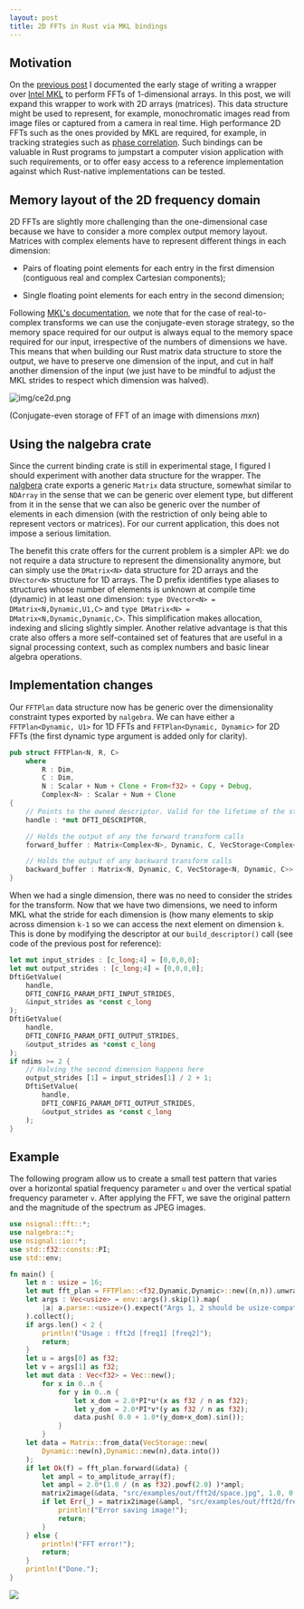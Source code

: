 ```yaml
---
layout: post
title: 2D FFTs in Rust via MKL bindings
---
```


## Motivation

On the [previous post](https://limads.github.io/2019/11/03/ffts-in-rust/) I documented the early stage of writing a wrapper over [Intel MKL](https://software.intel.com/en-us/mkl) to perform FFTs of 1-dimensional arrays. In this post, we will expand this wrapper to work with 2D arrays (matrices). This data structure might be used to represent, for example, monochromatic images read from image files or captured from a camera in real time. High performance 2D FFTs such as the ones provided by MKL are required, for example, in tracking strategies such as [phase correlation](https://en.wikipedia.org/wiki/Phase_correlation). Such bindings can be valuable in Rust programs to jumpstart a computer vision application with such requirements, or to offer easy access to a reference implementation against which Rust-native implementations can be tested.

## Memory layout of the 2D frequency domain

2D FFTs are slightly more challenging than the one-dimensional case because we have to consider a more complex output memory layout. Matrices with complex elements have to represent different things in each dimension: 

- Pairs of floating point elements for each entry in the first dimension (contiguous real and complex Cartesian components);

- Single floating point elements for each entry in the second dimension;

Following [MKL's documentation](https://software.intel.com/en-us/onemkl-developer-reference-c-fourier-transform-functions), we note that for the case of real-to-complex transforms we can use the conjugate-even storage strategy, so the memory space required for our output is always equal to the memory space required for our input, irrespective of the numbers of dimensions we have. This means that when building our Rust matrix data structure to store the output, we have to preserve one dimension of the input, and cut in half another dimension of the input (we just have to be mindful to adjust the MKL strides to respect which dimension was halved).

![img/ce2d.png](img/ce2d.png)

(Conjugate-even storage of FFT of an image with dimensions $m x n$)

## Using the nalgebra crate

Since the current binding crate is still in experimental stage, I figured I should experiment with another data structure for the wrapper. The [nalgbera](https://docs.rs/nalgebra/0.19.0/nalgebra/) crate exports a generic `Matrix` data structure, somewhat similar to `NDArray` in the sense that we can be generic over element type, but different from it in the sense that we can also be generic over the number of elements in each dimension (with the restriction of only being able to represent vectors or matrices). For our current application, this does not impose a serious limitation.

The benefit this crate offers for the current problem is a simpler API: we do not require a data structure to represent the dimensionality anymore, but can simply use the `DMatrix<N>` data structure for 2D arrays and the `DVector<N>` structure for 1D arrays. The D prefix identifies type aliases to structures whose number of elements is unknown at compile time (dynamic) in at least one dimension: `type DVector<N> = DMatrix<N,Dynamic,U1,C>` and `type DMatrix<N> = DMatrix<N,Dynamic,Dynamic,C>`. This simplification makes allocation, indexing and slicing slightly simpler. Another relative advantage is that this crate also offers a more self-contained set of features that are useful in a signal processing context, such as complex numbers and basic linear algebra operations.

## Implementation changes

Our `FFTPlan` data structure now has be generic over the dimensionality constraint types exported by `nalgebra`. We can have either a `FFTPlan<Dynamic, U1>` for 1D FFTs and `FFTPlan<Dynamic, Dynamic>` for 2D FFTs (the first dynamic type argument is added only for clarity). 

```rust
pub struct FFTPlan<N, R, C>
    where
        R : Dim,
        C : Dim,
        N : Scalar + Num + Clone + From<f32> + Copy + Debug,
        Complex<N> : Scalar + Num + Clone
{
    // Points to the owned descriptor. Valid for the lifetime of the struct.
    handle : *mut DFTI_DESCRIPTOR,

    // Holds the output of any the forward transform calls
    forward_buffer : Matrix<Complex<N>, Dynamic, C, VecStorage<Complex<N>, Dynamic, C>>,

    // Holds the output of any backward transform calls
    backward_buffer : Matrix<N, Dynamic, C, VecStorage<N, Dynamic, C>>,
}
```

When we had a single dimension, there was no need to consider the strides for the transform. Now that we have two dimensions, we need to inform MKL what the stride for each dimension is (how many elements to skip across dimension `k-1` so we can access the next element on dimension `k`. This is done by modifying the descriptor at our `build_descriptor()` call (see code of the previous post for reference):

```rust
let mut input_strides : [c_long;4] = [0,0,0,0];
let mut output_strides : [c_long;4] = [0,0,0,0];
DftiGetValue(
    handle,
    DFTI_CONFIG_PARAM_DFTI_INPUT_STRIDES,
    &input_strides as *const c_long
);
DftiGetValue(
    handle,
    DFTI_CONFIG_PARAM_DFTI_OUTPUT_STRIDES,
    &output_strides as *const c_long
);
if ndims >= 2 {
    // Halving the second dimension happens here
    output_strides [1] = input_strides[1] / 2 + 1;
    DftiSetValue(
        handle,
        DFTI_CONFIG_PARAM_DFTI_OUTPUT_STRIDES,
        &output_strides as *const c_long
    );
}
```

## Example

The following program allow us to create a small test pattern that varies over a horizontal spatial frequency parameter `u` and over the vertical spatial frequency parameter `v`. After applying the FFT, we save the original pattern and the magnitude of the spectrum as JPEG images.

```rust
use nsignal::fft::*;
use nalgebra::*;
use nsignal::io::*;
use std::f32::consts::PI;
use std::env;

fn main() {
    let n : usize = 16;
    let mut fft_plan = FFTPlan::<f32,Dynamic,Dynamic>::new((n,n)).unwrap();
    let args : Vec<usize> = env::args().skip(1).map(
        |a| a.parse::<usize>().expect("Args 1, 2 should be usize-compatible")
    ).collect();
    if args.len() < 2 {
        println!("Usage : fft2d [freq1] [freq2]");
        return;
    }
    let u = args[0] as f32;
    let v = args[1] as f32;
    let mut data : Vec<f32> = Vec::new();
        for x in 0..n {
            for y in 0..n {
                let x_dom = 2.0*PI*u*(x as f32 / n as f32);
                let y_dom = 2.0*PI*v*(y as f32 / n as f32);
                data.push( 0.0 + 1.0*(y_dom+x_dom).sin());
            }
        }
    let data = Matrix::from_data(VecStorage::new(
        Dynamic::new(n),Dynamic::new(n),data.into())
    );
    if let Ok(f) = fft_plan.forward(&data) {
        let ampl = to_amplitude_array(f);
        let ampl = 2.0*(1.0 / (n as f32).powf(2.0) )*ampl;
        matrix2image(&data, "src/examples/out/fft2d/space.jpg", 1.0, 0.5, true);
        if let Err(_) = matrix2image(&ampl, "src/examples/out/fft2d/freq.jpg", 0.0, 1.0, true) {
            println!("Error saving image!");
            return;
        }
    } else {
        println!("FFT error!");
        return;
    }
    println!("Done.");
}
```

![](img/2dfreqs.png)

